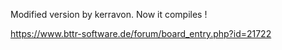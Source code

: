 
Modified version by kerravon. Now it compiles !

https://www.bttr-software.de/forum/board_entry.php?id=21722

